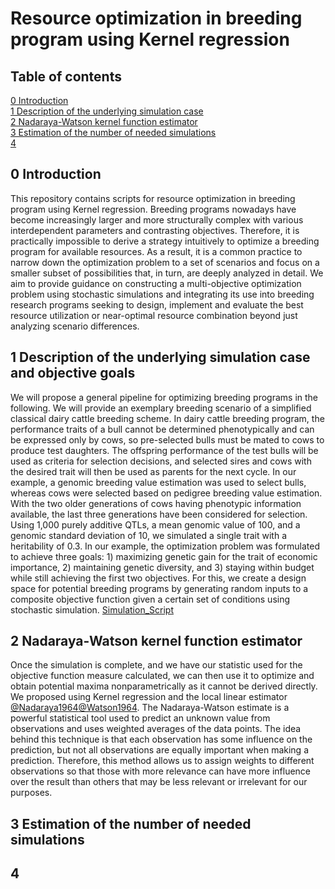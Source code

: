 
# Resource optimization in breeding program using Kernel regression
## Table of contents
[0 Introduction](https://github.com/AHassanpour88/Beyond_Scenario_MoBPSopti/edit/main/README.md#0-introduction) <br />
[1 Description of the underlying simulation case](https://github.com/AHassanpour88/Beyond_Scenario_MoBPSopti/edit/main/README.md#1-Simulation_Script) <br />
[2 Nadaraya-Watson kernel function estimator](https://github.com/AHassanpour88/Beyond_Scenario_MoBPSopti/edit/main/README.md#2-Visualization_Script) <br />
[3 Estimation of the number of needed simulations](https://github.com/AHassanpour88/Beyond_Scenario_MoBPSopti/edit/main/README.md#4-Kernel_for_local_variance) <br />
[4 ](https://github.com/AHassanpour88/Beyond_Scenario_MoBPSopti/edit/main/README.md#3-Sensivitiy_Script) <br />

## 0 Introduction
This repository contains scripts for resource optimization in breeding program using Kernel regression. Breeding programs nowadays have become increasingly larger and more structurally complex with various interdependent parameters and contrasting objectives. Therefore, it is practically impossible to derive a strategy intuitively to optimize a breeding program for available resources. As a result, it is a common practice to narrow down the optimization problem to a set of scenarios and focus on a smaller subset of possibilities that, in turn, are deeply analyzed in detail. We aim to provide guidance on constructing a multi-objective optimization problem using stochastic simulations and integrating its use into breeding research programs seeking to design, implement and evaluate the best resource utilization or near-optimal resource combination beyond just analyzing scenario differences. 


## 1 Description of the underlying simulation case and objective goals
We will propose a general pipeline for optimizing breeding programs in the following. We will provide an exemplary breeding scenario of a simplified classical dairy cattle breeding scheme. In dairy cattle breeding program, the performance traits of a bull cannot be determined phenotypically and can be expressed only by cows, so pre-selected bulls must be mated to cows to produce test daughters. The offspring performance of the test bulls will be used as criteria for selection decisions, and selected sires and cows with the desired trait will then be used as parents for the next cycle. In our example, a genomic breeding value estimation was used to select bulls, whereas cows were selected based on pedigree breeding value estimation. With the two older generations of cows having phenotypic information available, the last three generations have been considered for selection. Using 1,000 purely additive QTLs, a mean genomic value of 100, and a genomic standard deviation of 10, we simulated a single trait with a heritability of 0.3. In our example, the optimization problem was formulated to achieve three goals: 1) maximizing genetic gain for the trait of economic importance, 2) maintaining genetic diversity, and 3) staying within budget while still achieving the first two objectives. For this, we create a design space for potential breeding programs by generating random inputs to a composite objective function given a certain set of conditions using stochastic simulation. [Simulation_Script](https://github.com/AHassanpour88/Beyond_Scenario_MoBPSopti/edit/main/README.md#1-Simulation_Script)

## 2 Nadaraya-Watson kernel function estimator
Once the simulation is complete, and we have our statistic used for the objective function measure calculated, we can then use it to optimize and obtain potential maxima nonparametrically as it cannot be derived directly. We proposed using Kernel regression and the local linear estimator [@Nadaraya1964](https://epubs.siam.org/doi/10.1137/1109020)[@Watson1964](https://www.jstor.org/stable/pdf/25049340.pdf). The Nadaraya-Watson estimate is a powerful statistical tool used to predict an unknown value from observations and uses weighted averages of the data points. The idea behind this technique is that each observation has some influence on the prediction, but not all observations are equally important when making a prediction. Therefore, this method allows us to assign weights to different observations so that those with more relevance can have more influence over the result than others that may be less relevant or irrelevant for our purposes.

## 3 Estimation of the number of needed simulations


## 4 

